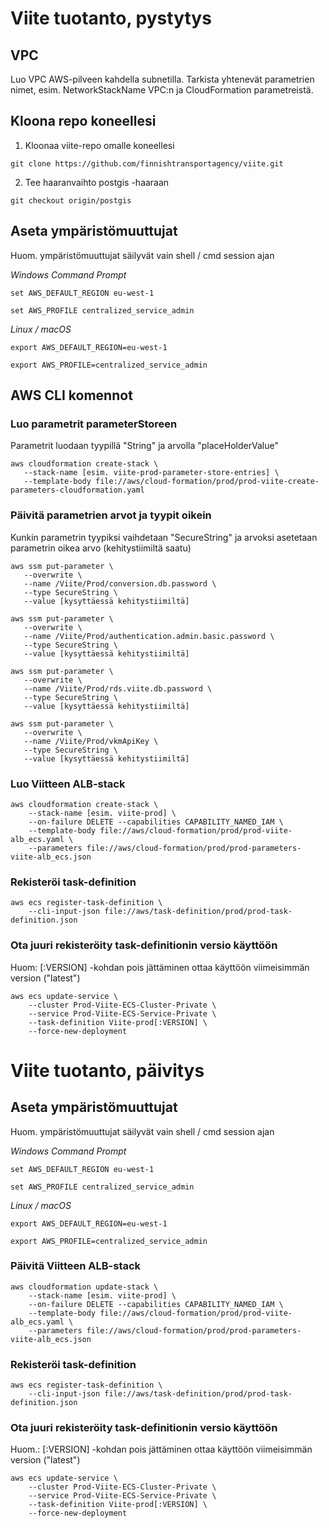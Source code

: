 # Viite tuotanto, pystytys
## VPC
Luo VPC AWS-pilveen kahdella subnetilla.
Tarkista yhtenevät parametrien nimet, esim. NetworkStackName VPC:n ja CloudFormation parametreistä.

## Kloona repo koneellesi
1. Kloonaa viite-repo omalle koneellesi

```
git clone https://github.com/finnishtransportagency/viite.git
```
2. Tee haaranvaihto postgis -haaraan
```
git checkout origin/postgis
```
## Aseta ympäristömuuttujat
Huom. ympäristömuuttujat säilyvät vain shell / cmd session ajan

*Windows Command Prompt*
```
set AWS_DEFAULT_REGION eu-west-1
```
```
set AWS_PROFILE centralized_service_admin
```

*Linux / macOS*
```
export AWS_DEFAULT_REGION=eu-west-1
```
```
export AWS_PROFILE=centralized_service_admin
```
## AWS CLI komennot

### Luo parametrit parameterStoreen
Parametrit luodaan tyypillä "String" ja arvolla "placeHolderValue"
```
aws cloudformation create-stack \
   --stack-name [esim. viite-prod-parameter-store-entries] \
   --template-body file://aws/cloud-formation/prod/prod-viite-create-parameters-cloudformation.yaml 
```
### Päivitä parametrien arvot ja tyypit oikein
Kunkin parametrin tyypiksi vaihdetaan "SecureString" ja arvoksi asetetaan parametrin oikea arvo (kehitystiimiltä saatu)
```
aws ssm put-parameter \
   --overwrite \
   --name /Viite/Prod/conversion.db.password \
   --type SecureString \
   --value [kysyttäessä kehitystiimiltä]
```
```
aws ssm put-parameter \
   --overwrite \
   --name /Viite/Prod/authentication.admin.basic.password \
   --type SecureString \
   --value [kysyttäessä kehitystiimiltä]
```
```
aws ssm put-parameter \
   --overwrite \
   --name /Viite/Prod/rds.viite.db.password \
   --type SecureString \
   --value [kysyttäessä kehitystiimiltä]
```
```
aws ssm put-parameter \
   --overwrite \
   --name /Viite/Prod/vkmApiKey \
   --type SecureString \
   --value [kysyttäessä kehitystiimiltä]
```

### Luo Viitteen ALB-stack
```
aws cloudformation create-stack \
    --stack-name [esim. viite-prod] \
    --on-failure DELETE --capabilities CAPABILITY_NAMED_IAM \
    --template-body file://aws/cloud-formation/prod/prod-viite-alb_ecs.yaml \
    --parameters file://aws/cloud-formation/prod/prod-parameters-viite-alb_ecs.json
```
### Rekisteröi task-definition
```
aws ecs register-task-definition \
    --cli-input-json file://aws/task-definition/prod/prod-task-definition.json
```

### Ota juuri rekisteröity task-definitionin versio käyttöön
Huom: [:VERSION] -kohdan pois jättäminen ottaa käyttöön viimeisimmän version ("latest") 
```
aws ecs update-service \
    --cluster Prod-Viite-ECS-Cluster-Private \
    --service Prod-Viite-ECS-Service-Private \
    --task-definition Viite-prod[:VERSION] \
    --force-new-deployment
```

# Viite tuotanto, päivitys

## Aseta ympäristömuuttujat
Huom. ympäristömuuttujat säilyvät vain shell / cmd session ajan

*Windows Command Prompt*
```
set AWS_DEFAULT_REGION eu-west-1
```
```
set AWS_PROFILE centralized_service_admin
```

*Linux / macOS*
```
export AWS_DEFAULT_REGION=eu-west-1
```
```
export AWS_PROFILE=centralized_service_admin
```

### Päivitä Viitteen ALB-stack
```
aws cloudformation update-stack \
    --stack-name [esim. viite-prod] \
    --on-failure DELETE --capabilities CAPABILITY_NAMED_IAM \
    --template-body file://aws/cloud-formation/prod/prod-viite-alb_ecs.yaml \
    --parameters file://aws/cloud-formation/prod/prod-parameters-viite-alb_ecs.json
```
### Rekisteröi task-definition
```
aws ecs register-task-definition \
    --cli-input-json file://aws/task-definition/prod/prod-task-definition.json
```
### Ota juuri rekisteröity task-definitionin versio käyttöön
Huom.: [:VERSION] -kohdan pois jättäminen ottaa käyttöön viimeisimmän version ("latest") 
```
aws ecs update-service \
    --cluster Prod-Viite-ECS-Cluster-Private \
    --service Prod-Viite-ECS-Service-Private \
    --task-definition Viite-prod[:VERSION] \
    --force-new-deployment
```

